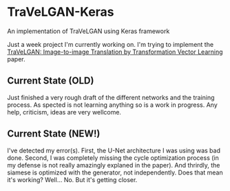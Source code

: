 # TraVeLGAN-Keras
An implementation of TraVeLGAN using Keras framework

Just a week project I'm currently working on. I'm trying to implement the [TraVeLGAN: Image-to-image Translation by Transformation Vector Learning](https://arxiv.org/abs/1902.09631) paper.


## Current State (OLD)

Just finished a very rough draft of the different networks and the training process. As spected is not learning anything so is a work in progress.
Any help, criticism, ideas are very wellcome.

## Current State (NEW!)

I've detected my error(s). First, the U-Net architecture I was using was bad done. Second, I was completely missing the cycle optimization process (in my defense is not really amazingly explaned in the paper). And thrirdly, the siamese is optimized with the generator, not independently.
Does that mean it's working? Well... No. But it's getting closer.
